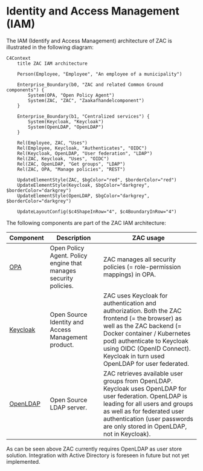# Identity and Access Management (IAM)

The IAM (Identify and Access Management) architecture of ZAC is illustrated in the following diagram:

```mermaid
C4Context
    title ZAC IAM architecture

    Person(Employee, "Employee", "An employee of a municipality")

    Enterprise_Boundary(b0, "ZAC and related Common Ground components") {
        System(OPA, "Open Policy Agent")
        System(ZAC, "ZAC", "Zaakafhandelcomponent")
    }

    Enterprise_Boundary(b1, "Centralized services") {
        System(Keycloak, "Keycloak")
        System(OpenLDAP, "OpenLDAP")
    }

    Rel(Employee, ZAC, "Uses")
    Rel(Employee, Keycloak, "Authenticates", "OIDC")
    Rel(Keycloak, OpenLDAP, "User federation", "LDAP")
    Rel(ZAC, Keycloak, "Uses", "OIDC")
    Rel(ZAC, OpenLDAP, "Get groups", "LDAP")
    Rel(ZAC, OPA, "Manage policies", "REST")

    UpdateElementStyle(ZAC, $bgColor="red", $borderColor="red")
    UpdateElementStyle(Keycloak, $bgColor="darkgrey", $borderColor="darkgrey")
    UpdateElementStyle(OpenLDAP, $bgColor="darkgrey", $borderColor="darkgrey")

    UpdateLayoutConfig($c4ShapeInRow="4", $c4BoundaryInRow="4")
```

The following components are part of the ZAC IAM architecture:

| Component                                   | Description                                                      | ZAC usage                                                                                                                                                                                                                                                               |
|---------------------------------------------|------------------------------------------------------------------|-------------------------------------------------------------------------------------------------------------------------------------------------------------------------------------------------------------------------------------------------------------------------|
| [OPA](https://www.openpolicyagent.org//)    | Open Policy Agent. Policy engine that manages security policies. | ZAC manages all security policies (= role-permission mappings) in OPA.                                                                                                                                                                                                  |
| [Keycloak](https://www.keycloak.org/)       | Open Source Identity and Access Management product.              | ZAC uses Keycloak for authentication and authorization. Both the ZAC frontend (= the browser) as well as the ZAC backend (= Docker container / Kubernetes pod) authenticate to Keycloak using OIDC (OpenID Connect). Keycloak in turn used OpenLDAP for user federated. |
| [OpenLDAP](https://www.openldap.org/)       | Open Source LDAP server.                                         | ZAC retrieves available user groups from OpenLDAP. Keycloak uses OpenLDAP for user federation. OpenLDAP is leading for all users and groups as well as for federated user authentication (user passwords are only stored in OpenLDAP, not in Keycloak).                 |

As can be seen above ZAC currently requires OpenLDAP as user store solution. Integration with Active Directory is foreseen in future but not yet implemented.
